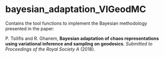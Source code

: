# bayesian_adaptation_VIGeodMC
Contains the tool functions to implement the Bayesian methodology presented in the paper:

P. Tsilifis and R. Ghanem, **Bayesian adaptation of chaos representations using variational inference and sampling on geodesics**. *Submitted to Proceedings of the Royal Society A* (2018).
